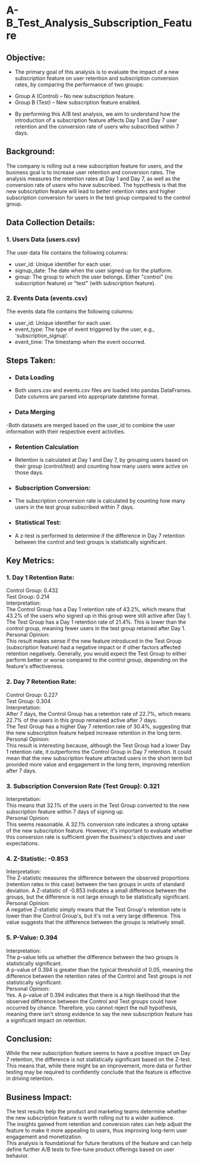 # A-B_Test_Analysis_Subscription_Feature

## Objective:
* The primary goal of this analysis is to evaluate the impact of a new subscription feature on user retention and subscription conversion rates, by comparing the performance of two groups: <br />
- Group A (Control) – No new subscription feature. <br />
- Group B (Test) – New subscription feature enabled. <br />
* By performing this A/B test analysis, we aim to understand how the introduction of a subscription feature affects Day 1 and Day 7 user retention and the conversion rate of users who subscribed within 7 days.

## Background:
The company is rolling out a new subscription feature for users, and the business goal is to increase user retention and conversion rates. The analysis measures the retention rates at Day 1 and Day 7, as well as the conversion rate of users who have subscribed. The hypothesis is that the new subscription feature will lead to better retention rates and higher subscription conversion for users in the test group compared to the control group.

## Data Collection Details:

### 1. Users Data (users.csv)<br />
The user data file contains the following columns:<br />
- user_id: Unique identifier for each user.<br />
- signup_date: The date when the user signed up for the platform.<br />
- group: The group to which the user belongs. Either "control" (no subscription feature) or "test" (with subscription feature).

### 2. Events Data (events.csv)<br />
The events data file contains the following columns:<br />
- user_id: Unique identifier for each user.<br />
- event_type: The type of event triggered by the user, e.g., 'subscription_signup'.<br />
- event_time: The timestamp when the event occurred.

## Steps Taken:
* ### Data Loading
- Both users.csv and events.csv files are loaded into pandas DataFrames. Date columns are parsed into appropriate datetime format.<br />
* ### Data Merging
-Both datasets are merged based on the user_id to combine the user information with their respective event activities.<br />
* ### Retention Calculation
- Retention is calculated at Day 1 and Day 7, by grouping users based on their group (control/test) and counting how many users were active on those days.<br />
* ### Subscription Conversion:
- The subscription conversion rate is calculated by counting how many users in the test group subscribed within 7 days.<br />
* ### Statistical Test:
- A z-test is performed to determine if the difference in Day 7 retention between the control and test groups is statistically significant.

## Key Metrics:

### 1. Day 1 Retention Rate:<br />
Control Group: 0.432<br />
Test Group: 0.214<br />
Interpretation:<br />
The Control Group has a Day 1 retention rate of 43.2%, which means that 43.2% of the users who signed up in this group were still active after Day 1.<br />
The Test Group has a Day 1 retention rate of 21.4%. This is lower than the control group, meaning fewer users in the test group retained after Day 1.<br />
Personal Opinion: <br />
This result makes sense if the new feature introduced in the Test Group (subscription feature) had a negative impact or if other factors affected retention negatively. Generally, you would expect the Test Group to either perform better or worse compared to the control group, depending on the feature's effectiveness.

### 2. Day 7 Retention Rate:<br />
Control Group: 0.227<br />
Test Group: 0.304<br />
Interpretation:<br />
After 7 days, the Control Group has a retention rate of 22.7%, which means 22.7% of the users in this group remained active after 7 days.<br />
The Test Group has a higher Day 7 retention rate of 30.4%, suggesting that the new subscription feature helped increase retention in the long term.<br />
Personal Opinion: <br />
This result is interesting because, although the Test Group had a lower Day 1 retention rate, it outperforms the Control Group in Day 7 retention. It could mean that the new subscription feature attracted users in the short term but provided more value and engagement in the long term, improving retention after 7 days.


### 3. Subscription Conversion Rate (Test Group): 0.321<br />
Interpretation:<br />
This means that 32.1% of the users in the Test Group converted to the new subscription feature within 7 days of signing up.<br />
Personal Opinion: <br />
This seems reasonable. A 32.1% conversion rate indicates a strong uptake of the new subscription feature. However, it's important to evaluate whether this conversion rate is sufficient given the business's objectives and user expectations.

### 4. Z-Statistic: -0.853
Interpretation:<br />
The Z-statistic measures the difference between the observed proportions (retention rates in this case) between the two groups in units of standard deviation. A Z-statistic of -0.853 indicates a small difference between the groups, but the difference is not large enough to be statistically significant.<br />
Personal Opinion: <br />
A negative Z-statistic simply means that the Test Group's retention rate is lower than the Control Group's, but it's not a very large difference. This value suggests that the difference between the groups is relatively small.

### 5. P-Value: 0.394
Interpretation:<br />
The p-value tells us whether the difference between the two groups is statistically significant.<br />
A p-value of 0.394 is greater than the typical threshold of 0.05, meaning the difference between the retention rates of the Control and Test groups is not statistically significant.<br />
Personal Opinion: <br />
Yes. A p-value of 0.394 indicates that there is a high likelihood that the observed difference between the Control and Test groups could have occurred by chance. Therefore, you cannot reject the null hypothesis, meaning there isn't strong evidence to say the new subscription feature has a significant impact on retention.

## Conclusion:<br />
While the new subscription feature seems to have a positive impact on Day 7 retention, the difference is not statistically significant based on the Z-test. This means that, while there might be an improvement, more data or further testing may be required to confidently conclude that the feature is effective in driving retention.

## Business Impact:<br />
The test results help the product and marketing teams determine whether the new subscription feature is worth rolling out to a wider audience.<br />
The insights gained from retention and conversion rates can help adjust the feature to make it more appealing to users, thus improving long-term user engagement and monetization.<br />
This analysis is foundational for future iterations of the feature and can help define further A/B tests to fine-tune product offerings based on user behavior.




